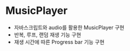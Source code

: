 <h1>MusicPlayer</h1>
<ul>
  <li>자바스크립트와 audio를 활용한 MusicPlayer 구현</li>
  <li>반복, 루프, 랜덤 재생 기능 구현</li>
  <li>재생 시간에 따른 Progress bar 기능 구현</li>
</ul>

